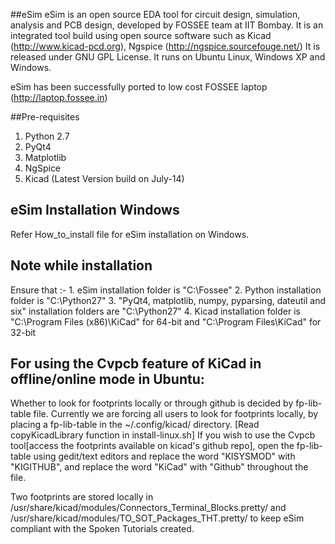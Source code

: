 ##eSim
eSim is an open source EDA tool for circuit design, simulation, analysis and PCB design, developed by FOSSEE team at IIT Bombay. 
It is an integrated tool build using open source software such as Kicad (http://www.kicad-pcd.org), Ngspice (http://ngspice.sourcefouge.net/) 
It is released under GNU GPL License. It runs on Ubuntu Linux, Windows XP and Windows.

eSim has been successfully ported to low cost FOSSEE laptop (http://laptop.fossee.in)


##Pre-requisites
1. Python 2.7
2. PyQt4
3. Matplotlib
4. NgSpice 
5. Kicad (Latest Version build on July-14)


## eSim Installation Windows
Refer How_to_install file for eSim installation on Windows.


## Note while installation
Ensure that :-
	1. eSim installation folder is "C:\Fossee\"
	2. Python installation folder is "C:\Python27\"
	3. "PyQt4, matplotlib, numpy, pyparsing, dateutil and six" installation folders are "C:\Python27\"
	4. Kicad installation folder is "C:\Program Files (x86)\KiCad" for 64-bit and "C:\Program Files\KiCad" for 32-bit 


## For using the Cvpcb feature of KiCad in offline/online mode in Ubuntu:
Whether to look for footprints locally or through github is decided by fp-lib-table file.
Currently we are forcing all users to look for footprints locally, by placing a fp-lib-table in the ~/.config/kicad/ directory. [Read copyKicadLibrary function in install-linux.sh]
If you wish to use the Cvpcb tool[access the footprints available on kicad's github repo], open the fp-lib-table using gedit/text editors and replace the word "KISYSMOD" with "KIGITHUB", and replace the word "KiCad" with "Github" throughout the file.

Two footprints are stored locally in /usr/share/kicad/modules/Connectors_Terminal_Blocks.pretty/
and /usr/share/kicad/modules/TO_SOT_Packages_THT.pretty/ to keep eSim compliant with the Spoken Tutorials created.
